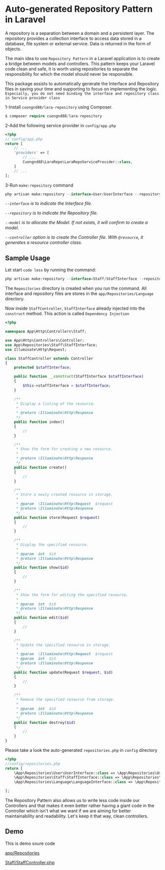# Auto-generated Repository Pattern in Laravel

A repository is a separation between a domain and a persistent layer. The repository provides a collection interface to access data stored in a database, file system or external service. Data is returned in the form of objects.

The main idea to use `Repository Pattern` in a Laravel application is to create a bridge between models and controllers. This pattern keeps your Laravel code clean and safe, it is worth using repositories to separate the responsibility for which the model should never be responsible.

This package assists to automatically generate the Interface and Repository files in saving your time and supporting to focus on implementing the logic. `Especially, you do not need binding the interface and repository class in Service provider class`

1-Install `cuongnd88/lara-repository` using Composer.

```php
$ composer require cuongnd88/lara-repository
```

2-Add the following service provider in `config/app.php`

```php
<?php
// config/app.php
return [
    // ...
    'providers' => [
        // ...
        Cuongnd88\LaraRepo\LaraRepoServiceProvider::class,
    ]
    // ...
];
```

3-Run `make:repository` command

```php
php artisan make:repository --interface=User/UserInterface --repository=User/UserRepository --model=Models/User --controller=User/UserController

```

_`--interface` is to indicate the Interface file._

_`--repository` is to indicate the Repository file._

_`--model` is to allocate the Model. If not exists, it will confirm to create a model._

_`--controller` option is to create the Controller file. With `@resource`, it generates a resource controller class._


## Sample Usage


Let start `code less` by running the command:

```php
php artisan make:repository --interface=Staff/StaffInterface --repository=Staff/StaffRepository --model=Models/Staff --controller=Staff/StaffController@resource

```

The `Repositories` directory is created when you run the command. All interface and repository files are stores in the `app/Repositories/Language` directory.

Now inside `StaffController`, `StaffInterface` already injected into the `construct` method. This action is called `Dependency Injection`

```php
<?php

namespace App\Http\Controllers\Staff;

use App\Http\Controllers\Controller;
use App\Repositories\Staff\StaffInterface;
use Illuminate\Http\Request;

class StaffController extends Controller
{
    protected $staffInterface;

    public function __construct(StaffInterface $staffInterface)
    {
        $this->staffInterface = $staffInterface;        
    }

    /**
     * Display a listing of the resource.
     *
     * @return \Illuminate\Http\Response
     */
    public function index()
    {
        //
    }

    /**
     * Show the form for creating a new resource.
     *
     * @return \Illuminate\Http\Response
     */
    public function create()
    {
        //
    }

    /**
     * Store a newly created resource in storage.
     *
     * @param  \Illuminate\Http\Request  $request
     * @return \Illuminate\Http\Response
     */
    public function store(Request $request)
    {
        //
    }

    /**
     * Display the specified resource.
     *
     * @param  int  $id
     * @return \Illuminate\Http\Response
     */
    public function show($id)
    {
        //
    }

    /**
     * Show the form for editing the specified resource.
     *
     * @param  int  $id
     * @return \Illuminate\Http\Response
     */
    public function edit($id)
    {
        //
    }

    /**
     * Update the specified resource in storage.
     *
     * @param  \Illuminate\Http\Request  $request
     * @param  int  $id
     * @return \Illuminate\Http\Response
     */
    public function update(Request $request, $id)
    {
        //
    }

    /**
     * Remove the specified resource from storage.
     *
     * @param  int  $id
     * @return \Illuminate\Http\Response
     */
    public function destroy($id)
    {
        //
    }
}

```

Please take a look the auto-generated `repositories.php` in `config` directory

```php
<?php
//config/repositories.php
return [
    \App\Repositories\User\UserInterface::class => \App\Repositories\User\UserRepository::class,
    \App\Repositories\Staff\StaffInterface::class => \App\Repositories\Staff\StaffRepository::class,
    \App\Repositories\Language\LanguageInterface::class => \App\Repositories\Language\LanguageRepository::class,

];

```

The Repository Pattern also allows us to write less code inside our Controllers and that makes it even better rather having a giant code in the Controller which isn't what we want if we are aiming for better maintainability and readability. Let's keep it that way, clean controllers.

## Demo

This is demo soure code

[app/Repositories](https://github.com/cuongnd88/lara-colab/tree/master/alpha/app/Repositories)

[Staff/StaffController.php](https://github.com/cuongnd88/lara-colab/blob/master/alpha/app/Http/Controllers/Staff/StaffController.php)
